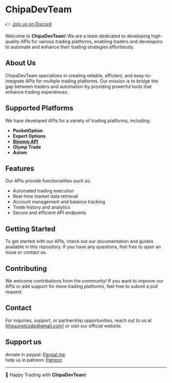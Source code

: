# ChipaDevTeam
👉 [Join us on Discord](https://discord.gg/p7YyFqSmAz)

Welcome to **ChipaDevTeam**! We are a team dedicated to developing high-quality APIs for various trading platforms, enabling traders and developers to automate and enhance their trading strategies effortlessly.

## About Us
ChipaDevTeam specializes in creating reliable, efficient, and easy-to-integrate APIs for multiple trading platforms. Our mission is to bridge the gap between traders and automation by providing powerful tools that enhance trading experiences.

## Supported Platforms
We have developed APIs for a variety of trading platforms, including:
- **PocketOption**
- **Expert Options**
- [**Binomo API**](https://github.com/ChipaDevTeam/BinomoAPI)
- **Olymp Trade**
- **Axiom**

## Features
Our APIs provide functionalities such as:
- Automated trading execution
- Real-time market data retrieval
- Account management and balance tracking
- Trade history and analytics
- Secure and efficient API endpoints

## Getting Started
To get started with our APIs, check out our documentation and guides available in this repository. If you have any questions, feel free to open an issue or contact us.

## Contributing
We welcome contributions from the community! If you want to improve our APIs or add support for more trading platforms, feel free to submit a pull request.

## Contact
For inquiries, support, or partnership opportunities, reach out to us at [thesunetcode@gmail.com] or visit our official website.

## Support us
donate in paypal: [Paypal.me](https://paypal.me/ChipaCL?country.x=CL&locale.x=en_US) <br> 
help us in patreon: [Patreon](https://patreon.com/VigoDEV?utm_medium=unknown&utm_source=join_link&utm_campaign=creatorshare_creator&utm_content=copyLink) <br>

---

🚀 Happy Trading with **ChipaDevTeam**!
